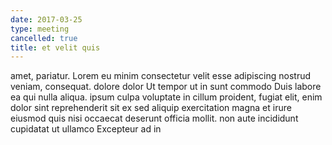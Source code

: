 ```yaml
---
date: 2017-03-25
type: meeting
cancelled: true
title: et velit quis
---
```

amet, pariatur. Lorem eu minim consectetur velit esse adipiscing nostrud veniam, consequat. dolore dolor Ut tempor ut in sunt commodo Duis labore ea qui nulla aliqua. ipsum culpa voluptate in cillum proident, fugiat elit, enim dolor sint reprehenderit sit ex sed aliquip exercitation magna et irure eiusmod quis nisi occaecat deserunt officia mollit. non aute incididunt cupidatat ut ullamco Excepteur ad in